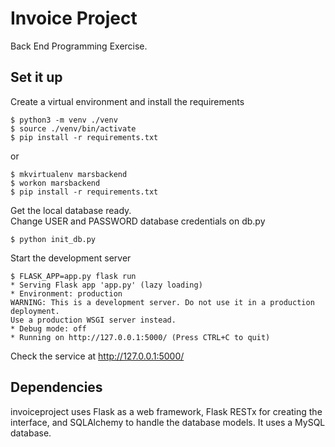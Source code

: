 Invoice Project 
=======

Back End Programming Exercise.

Set it up
------

Create a virtual environment and install the requirements

    $ python3 -m venv ./venv
    $ source ./venv/bin/activate
    $ pip install -r requirements.txt

or

    $ mkvirtualenv marsbackend
    $ workon marsbackend
    $ pip install -r requirements.txt

Get the local database ready.<br>
Change USER and PASSWORD database credentials on db.py 

    $ python init_db.py

Start the development server

    $ FLASK_APP=app.py flask run
    * Serving Flask app 'app.py' (lazy loading)
    * Environment: production
    WARNING: This is a development server. Do not use it in a production deployment.
    Use a production WSGI server instead.
    * Debug mode: off
    * Running on http://127.0.0.1:5000/ (Press CTRL+C to quit)

Check the service at http://127.0.0.1:5000/


Dependencies
------

invoiceproject uses Flask as a web framework, Flask RESTx for creating the interface, and SQLAlchemy to handle the database models. It uses a MySQL database.
